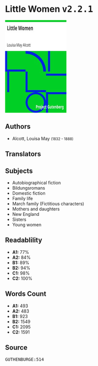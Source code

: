 # Little Women <kbd>v2.2.1</kbd>

![](./cover.medium.jpg "")

## Authors


 - Alcott, Louisa May <small>(1832 - 1888)</small>

## Translators



## Subjects


 - Autobiographical fiction
 - Bildungsromans
 - Domestic fiction
 - Family life
 - March family (Fictitious characters)
 - Mothers and daughters
 - New England
 - Sisters
 - Young women

## Readablility


 - **A1:** 77%
 - **A2:** 84%
 - **B1:** 89%
 - **B2:** 94%
 - **C1:** 98%
 - **C2:** 100%

## Words Count


 - **A1:** 493
 - **A2:** 483
 - **B1:** 923
 - **B2:** 1549
 - **C1:** 2095
 - **C2:** 1591

## Source


<kbd>GUTHENBURGE:514</kbd>
